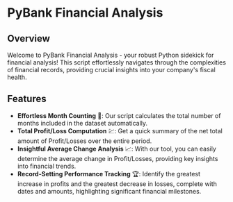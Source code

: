 # PyBank Financial Analysis

## Overview
Welcome to PyBank Financial Analysis - your robust Python sidekick for financial analysis! This script effortlessly navigates through the complexities of financial records, providing crucial insights into your company's fiscal health.

## Features
- **Effortless Month Counting** 📅: Our script calculates the total number of months included in the dataset automatically.
- **Total Profit/Loss Computation** 💹: Get a quick summary of the net total amount of Profit/Losses over the entire period.
- **Insightful Average Change Analysis** 📈: With our tool, you can easily determine the average change in Profit/Losses, providing key insights into financial trends.
- **Record-Setting Performance Tracking** 🏆: Identify the greatest increase in profits and the greatest decrease in losses, complete with dates and amounts, highlighting significant financial milestones.
